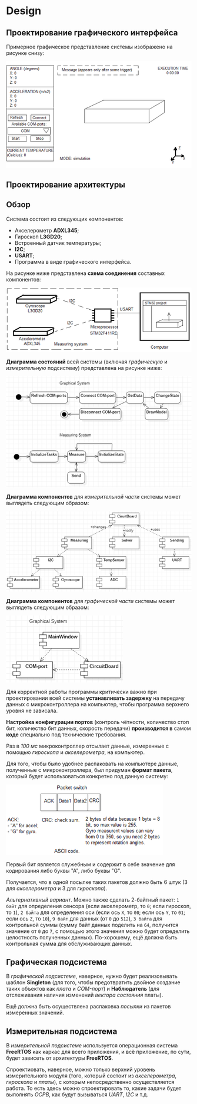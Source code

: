 # Design 

## Проектирование графического интерфейса

Примерное графическое представление системы изображено на рисунке снизу: 

![UserInterface](img/UserInterface.png)

<!--
Примерные координаты визуальных объектов: 

![CoordinatesOfVisualObjects](img/CoordinatesOfVisualObjects.png)
-->

## Проектирование архитектуры

## Обзор 

<!--
Из каких модулей будет состоять система, и каким образом будет производиться взаимодействие между ними? 
-->

Система состоит из следующих компонентов:
- Акселерометр **ADXL345**; 
- Гироскоп **L3GD20**;
- Встроенный датчик температуры; 
- **I2C**; 
- **USART**; 
- Программа в виде графического интерфейса.  

На рисунке ниже представлена **схема соединения** составных компонентов: 

![SystemOverview](img/SystemOverview.png)

**Диаграмма состояний** всей системы (включая *графическую* и *измерительную* подсистему) представлена на рисунке ниже: 

![StatechartSystem](img/StatechartSystem.png)

<!--Перепроверить диаграммы компонентов, преобразовать их в диаграммы пакетов (библиотек)-->
**Диаграмма компонентов** для *измерительной части* системы может выглядеть следующим образом: 

![MeasuringSystemComponents](img/MeasuringSystemComponents.png)

**Диаграмма компонентов** для *графической части* системы может выглядеть следующим образом: 

![GraphicalSystemComponents](img/GraphicalSystemComponents.png)

Для корректной работы программы критически важно при проектировании всей системы **устанавливать задержку** на передачу данных с микроконтроллера на компьютер, чтобы программа верхнего уровня не зависала. 

**Настройка конфигурации портов** (контроль чётности, количество стоп бит, количество бит данных, скорость передачи) **производится в** самом **коде** специально под технические требования. 
<!--
Для модуля верхнего уровня: 
```C#

```

Для модуля нижнего уровня: 
```C#

```
-->

Раз в *100 мс* микроконтроллер отсылает данные, измеренные с помощью *гироскопа* и *акселерометра*, на компьютер.

Для того, чтобы было удобнее распаковать на компьютере данные, полученные с микроконтроллера, был придуман **формат пакета**, который будет использоваться конкретно под данную систему: 

![UartPacket](img/UartPacket.png)

Первый бит является служебным и содержит в себе значение для кодирования либо буквы "А", либо буквы "G". 

Получается, что в одной посылке таких пакетов должно быть 6 штук (3 для *акселерометра* и 3 для *гироскопа*). 

*Альтернативный вариант*. 
Можно также сделать 2-байтный пакет: `1 байт` для определения сенсора (если акселерометр, то `0`; если гироскоп, то `1`), `2 байта` для определения оси (если ось `X`, то `00`; если ось `Y`, то `01`; если ось `Z`, то `10`), `9 байт` для данных (от `0` до `512`), `3 байта` для контрольной суммы (сумму байт данных поделить на `64`, получится значение от `0` до `7`, с помощью этого значения можно будет определить целостность полученных данных). 
По-хорошему, ещё должна быть контрольная сумма для обслуживающих данных. 

## Графическая подсистема 

В *графической подсистеме*, наверное, нужно будет реализовывать шаблон **Singleton** (для того, чтобы предотвратить двойное создание таких объектов как *плата* и *COM-порт*) и **Наблюдатель** (для отслеживания наличия изменений *вектора состояния* платы). 

Ещё должна быть осуществлена распаковка *посылки* из пакетов измеренных значений.  

## Измерительная подсистема 

В *измерительной подсистеме* используется операционная система **FreeRTOS** как каркас для всего приложения, и всё приложение, по сути, будет зависеть от архитектуры **FreeRTOS**. 

Спроектиовать, наверное, можно только верхний уровень измерительного модуля (того, который состоит из *акселерометра*, *гироскопа* и *платы*), с которым непосредственно осуществляется работа. 
То есть здесь можно спроектировать то, какие задачи будет выполнять *ОСРВ*, как будут вызываться *UART*, *I2C* и т.д. 

<!--
Насколько я понял, на плате есть пины и названия пинов на самой плате соответствуют пинам, с которыми идёт взаимодействие в программе. 

Микроконтроллер - это master receiver, а гироскоп и акселерометр - это slave transmitter. 

На рисунке ниже представлена принципиальная схема устройства: 
-->

